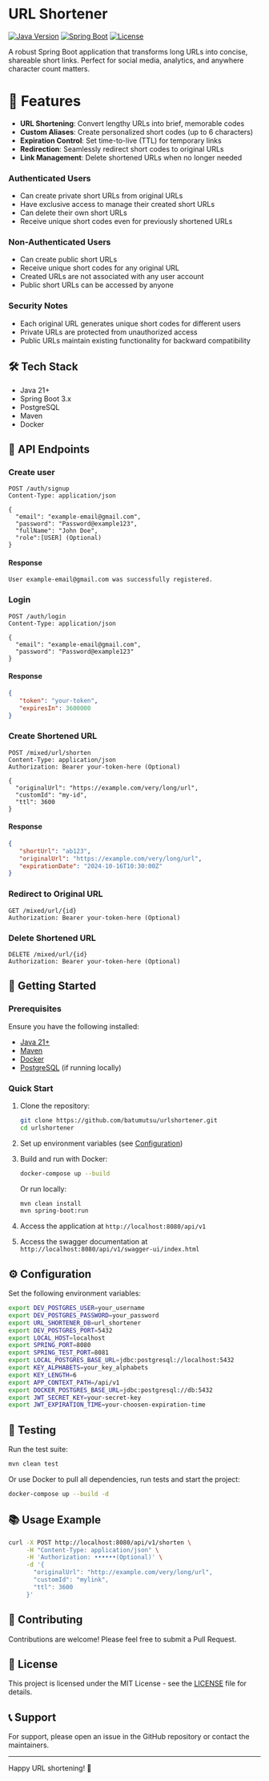 # URL Shortener

[![Java Version](https://img.shields.io/badge/Java-21%2B-blue.svg)](https://www.oracle.com/java/technologies/javase-jdk21-downloads.html)
[![Spring Boot](https://img.shields.io/badge/Spring%20Boot-3.x-brightgreen.svg)](https://spring.io/projects/spring-boot)
[![License](https://img.shields.io/badge/License-MIT-yellow.svg)](https://opensource.org/licenses/MIT)

A robust Spring Boot application that transforms long URLs into concise, shareable short links. Perfect for social media, analytics, and anywhere character count matters.

# 🚀 Features

- **URL Shortening**: Convert lengthy URLs into brief, memorable codes
- **Custom Aliases**: Create personalized short codes (up to 6 characters)
- **Expiration Control**: Set time-to-live (TTL) for temporary links
- **Redirection**: Seamlessly redirect short codes to original URLs
- **Link Management**: Delete shortened URLs when no longer needed

### **Authenticated Users**
- Can create private short URLs from original URLs
- Have exclusive access to manage their created short URLs
- Can delete their own short URLs
- Receive unique short codes even for previously shortened URLs

### **Non-Authenticated Users**

- Can create public short URLs
- Receive unique short codes for any original URL
- Created URLs are not associated with any user account
- Public short URLs can be accessed by anyone

### **Security Notes**

- Each original URL generates unique short codes for different users
- Private URLs are protected from unauthorized access
- Public URLs maintain existing functionality for backward compatibility

## 🛠️ Tech Stack

- Java 21+
- Spring Boot 3.x
- PostgreSQL
- Maven
- Docker

## 🔗 API Endpoints

### Create user

```http
POST /auth/signup
Content-Type: application/json

{
  "email": "example-email@gmail.com",
  "password": "Password@example123",
  "fullName": "John Doe",
  "role":[USER] (Optional)
}
```

#### Response
```
User example-email@gmail.com was successfully registered.
```

### Login

```http
POST /auth/login
Content-Type: application/json

{
  "email": "example-email@gmail.com",
  "password": "Password@example123"
}
```

#### Response

```json
{
   "token": "your-token",
   "expiresIn": 3600000
}
```

### Create Shortened URL

```http
POST /mixed/url/shorten
Content-Type: application/json
Authorization: Bearer your-token-here (Optional)

{
  "originalUrl": "https://example.com/very/long/url",
  "customId": "my-id",
  "ttl": 3600
}
```

#### Response

```json
{
   "shortUrl": "ab123",
   "originalUrl": "https://example.com/very/long/url",
   "expirationDate": "2024-10-16T10:30:00Z"
}
```

### Redirect to Original URL

```http
GET /mixed/url/{id}
Authorization: Bearer your-token-here (Optional)
```

### Delete Shortened URL

```http
DELETE /mixed/url/{id}
Authorization: Bearer your-token-here (Optional)
```

## 🚀 Getting Started

### Prerequisites

Ensure you have the following installed:
- [Java 21+](https://www.oracle.com/java/technologies/javase-jdk21-downloads.html)
- [Maven](https://maven.apache.org/download.cgi)
- [Docker](https://www.docker.com/get-started)
- [PostgreSQL](https://www.postgresql.org/download/) (if running locally)

### Quick Start

1. Clone the repository:
   ```bash
   git clone https://github.com/batumutsu/urlshortener.git
   cd urlshortener
   ```

2. Set up environment variables (see [Configuration](#-configuration))

3. Build and run with Docker:
   ```bash
   docker-compose up --build
   ```

   Or run locally:
   ```bash
   mvn clean install
   mvn spring-boot:run
   ```

4. Access the application at `http://localhost:8080/api/v1`
5. Access the swagger documentation at `http://localhost:8080/api/v1/swagger-ui/index.html`

## ⚙️ Configuration

Set the following environment variables:

```bash
export DEV_POSTGRES_USER=your_username
export DEV_POSTGRES_PASSWORD=your_password
export URL_SHORTENER_DB=url_shortener
export DEV_POSTGRES_PORT=5432
export LOCAL_HOST=localhost
export SPRING_PORT=8080
export SPRING_TEST_PORT=8081
export LOCAL_POSTGRES_BASE_URL=jdbc:postgresql://localhost:5432
export KEY_ALPHABETS=your_key_alphabets
export KEY_LENGTH=6
export APP_CONTEXT_PATH=/api/v1
export DOCKER_POSTGRES_BASE_URL=jdbc:postgresql://db:5432
export JWT_SECRET_KEY=your-secret-key
export JWT_EXPIRATION_TIME=your-choosen-expiration-time
```

## 🧪 Testing

Run the test suite:

```bash
mvn clean test
```

Or use Docker to pull all dependencies, run tests
and start the project:

```bash
docker-compose up --build -d
```

## 📚 Usage Example

```bash
curl -X POST http://localhost:8080/api/v1/shorten \
     -H "Content-Type: application/json" \
     -H 'Authorization: ••••••(Optional)' \
     -d '{
       "originalUrl": "http://example.com/very/long/url",
       "customId": "mylink",
       "ttl": 3600
     }'
```

## 🤝 Contributing

Contributions are welcome! Please feel free to submit a Pull Request.

## 📄 License

This project is licensed under the MIT License - see the [LICENSE](LICENSE) file for details.

## 📞 Support

For support, please open an issue in the GitHub repository or contact the maintainers.

---

Happy URL shortening! 🎉